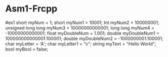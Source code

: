 # Asm1-Frcpp
#ex1
short  myNum = 1;
short  myNum1 = 10001;
Int myNum2 = 100000001;
unsigned long long myNum3 = 10000000000001;
long long myNum4 = -10000000000001;
float  myDoubleNum = 1.001;
double  myDoubleNum1 = 100000000000001.100001;
double myDoubleNum2 = -1000000001.100001;
char  myLetter = 'A';
char myLetter1 = "c";
string  myText = "Hello World";
bool myBool = false;

